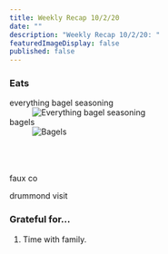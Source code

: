 ```yaml
---
title: Weekly Recap 10/2/20
date: ""
description: "Weekly Recap 10/2/20: "
featuredImageDisplay: false
published: false
---
```


### Eats

<div class="split">
<div>
everything bagel seasoning
</div>
<div style="min-width: 150px; margin-left: 40px"><img src='./everything-bagel-seasoning.jpeg' alt="Everything bagel seasoning"/></div>
</div>

<div class="split">
<div>
bagels
</div>
<div style="min-width: 150px; margin-left: 40px"><img src='./bagels.jpeg' alt="Bagels"/></div>
</div>
<br />
<br />
<br />

faux co

drummond visit

### Grateful for...

1. Time with family.